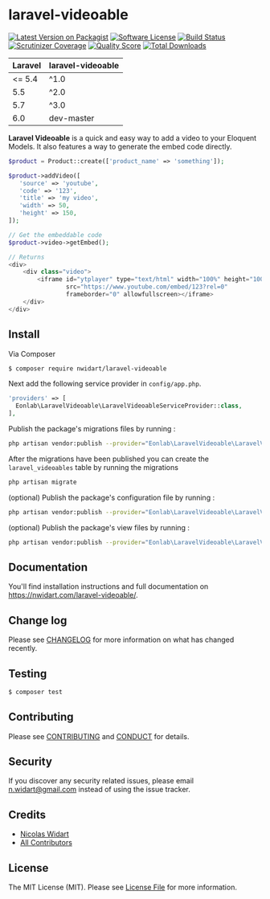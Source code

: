 # laravel-videoable

[![Latest Version on Packagist][ico-version]][link-packagist]
[![Software License][ico-license]](LICENSE.md)
[![Build Status](https://img.shields.io/travis/nWidart/laravel-videoables/master.svg?style=flat-square)](https://travis-ci.org/nWidart/laravel-videoable)
[![Scrutinizer Coverage](https://img.shields.io/scrutinizer/coverage/g/nWidart/laravel-videoable.svg?style=flat-square)](https://scrutinizer-ci.com/g/nWidart/laravel-videoable/?branch=master)
[![Quality Score](https://img.shields.io/scrutinizer/g/nWidart/laravel-videoable.svg?style=flat-square)](https://scrutinizer-ci.com/g/nWidart/laravel-videoable)
[![Total Downloads][ico-downloads]][link-downloads]

| **Laravel**  |  **laravel-videoable** |
|---|---|
| <= 5.4  | ^1.0 |
| 5.5  | ^2.0  |
| 5.7  | ^3.0  |
| 6.0  | dev-master  |

**Laravel Videoable** is a quick and easy way to add a video to your Eloquent Models. It also features a way to generate the embed code directly.

``` php
$product = Product::create(['product_name' => 'something']);

$product->addVideo([
   'source' => 'youtube',
   'code' => '123',
   'title' => 'my video',
   'width' => 50,
   'height' => 150,
]);

// Get the embeddable code
$product->video->getEmbed();

// Returns
<div>
    <div class="video">
        <iframe id="ytplayer" type="text/html" width="100%" height="100%"
                src="https://www.youtube.com/embed/123?rel=0"
                frameborder="0" allowfullscreen></iframe>
    </div>
</div>
```

## Install

Via Composer

``` bash
$ composer require nwidart/laravel-videoable
```

Next add the following service provider in `config/app.php`.

``` php
'providers' => [
  Eonlab\LaravelVideoable\LaravelVideoableServiceProvider::class,
],
```

Publish the package's migrations files by running :

```bash
php artisan vendor:publish --provider="Eonlab\LaravelVideoable\LaravelVideoableServiceProvider" --tag=migrations
```

After the migrations have been published you can create the `laravel_videoables` table by running the migrations

```bash
php artisan migrate
```

(optional) Publish the package's configuration file by running :

``` bash
php artisan vendor:publish --provider="Eonlab\LaravelVideoable\LaravelVideoableServiceProvider" --tag=config
```

(optional) Publish the package's view files by running :

``` bash
php artisan vendor:publish --provider="Eonlab\LaravelVideoable\LaravelVideoableServiceProvider" --tag=views
```


## Documentation

You'll find installation instructions and full documentation on https://nwidart.com/laravel-videoable/.

## Change log

Please see [CHANGELOG](CHANGELOG.md) for more information on what has changed recently.

## Testing

``` bash
$ composer test
```

## Contributing

Please see [CONTRIBUTING](CONTRIBUTING.md) and [CONDUCT](CONDUCT.md) for details.

## Security

If you discover any security related issues, please email n.widart@gmail.com instead of using the issue tracker.

## Credits

- [Nicolas Widart][link-author]
- [All Contributors][link-contributors]

## License

The MIT License (MIT). Please see [License File](LICENSE.md) for more information.

[ico-version]: https://img.shields.io/packagist/v/nwidart/laravel-videoable.svg?style=flat-square
[ico-license]: https://img.shields.io/badge/license-MIT-brightgreen.svg?style=flat-square
[ico-travis]: https://img.shields.io/travis/nwidart/laravel-videoable/master.svg?style=flat-square
[ico-scrutinizer]: https://img.shields.io/scrutinizer/coverage/g/nwidart/laravel-videoable.svg?style=flat-square
[ico-code-quality]: https://img.shields.io/scrutinizer/g/nwidart/laravel-videoable.svg?style=flat-square
[ico-downloads]: https://img.shields.io/packagist/dt/nwidart/laravel-videoable.svg?style=flat-square

[link-packagist]: https://packagist.org/packages/nwidart/laravel-videoable
[link-travis]: https://travis-ci.org/nWidart/laravel-videoable
[link-scrutinizer]: https://scrutinizer-ci.com/g/nwidart/laravel-videoable/code-structure
[link-code-quality]: https://scrutinizer-ci.com/g/nwidart/laravel-videoable
[link-downloads]: https://packagist.org/packages/nwidart/laravel-videoable
[link-author]: https://github.com/nwidart
[link-contributors]: ../../contributors
